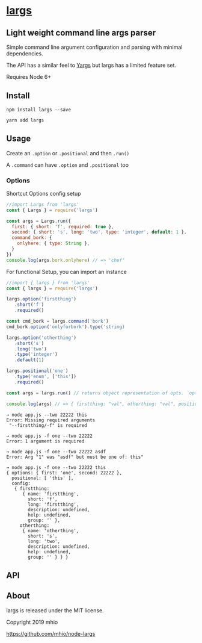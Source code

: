 # [largs](https://github.com/mhio/node-largs)

## Light weight command line args parser

Simple command line argument configuration and parsing with minimal dependencies.

The API has a similar feel to [Yargs](http://yargs.js.org/) but largs has a limited feature set. 

Requires Node 6+

## Install

    npm install largs --save

    yarn add largs

## Usage

Create an `.option` or `.positional` and then `.run()`

A `.command` can have `.option` and `.positional` too

### Options

Shortcut Options config setup

```javascript
//import Largs from 'largs'
const { Largs } = require('largs')

const args = Largs.run({
  first: { short: 'f', required: true },
  second: { short: 's', long: 'two', type: 'integer', default: 1 },
  command_bork: {
    onlyhere: { type: String },
  }
})
console.log(args.bork.onlyhere) // => 'chef'
```

For functional Setup, you can import an instance
```javascript
//import { largs } from 'largs'
const { largs } = require('largs')

largs.option('firstthing')
   .short('f')
   .required()

const cmd_bork = largs.command('bork')
cmd_bork.option('onlyforbork').type('string)

largs.option('otherthing')
   .short('s')
   .long('two')
   .type('integer')
   .default(1)

largs.positional('one')
   .type('enum', ['this'])
   .required()

const args = largs.run() // returns object representation of opts. `opts.largs`

console.log(args) // => { firstthing: "val", otherthing: "val", positional: [ 'one' ] }
```


```
→ node app.js --two 22222 this
Error: Missing required arguments
 "--firstthing/-f" is required

→ node app.js -f one --two 22222
Error: 1 argument is required

→ node app.js -f one --two 22222 asdf
Error: Arg "1" was "asdf" but must be one of: this"

→ node app.js -f one --two 22222 this
{ options: { first: 'one', second: 22222 },
  positional: [ 'this' ],
  config:
   { firstthing:
      { name: 'firstthing',
        short: 'f',
        long: 'firstthing',
        description: undefined,
        help: undefined,
        group: '' },
     otherthing:
      { name: 'otherthing',
        short: 's',
        long: 'two',
        description: undefined,
        help: undefined,
        group: '' } } }
```



## API


## About

largs is released under the MIT license.

Copyright 2019 mhio

https://github.com/mhio/node-largs

